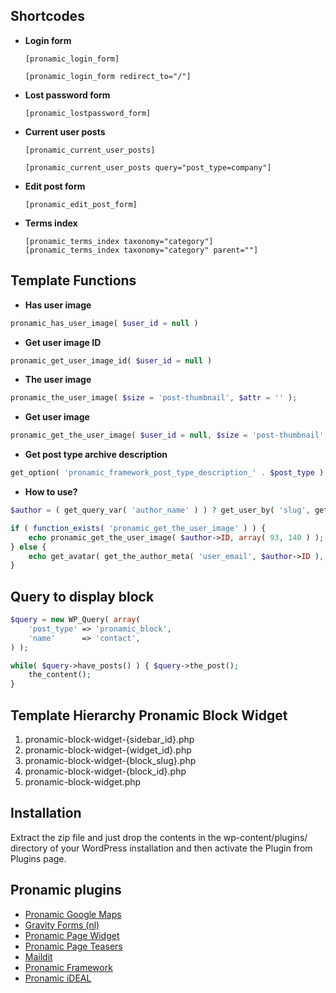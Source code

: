 ## Shortcodes

*	**Login form**
	
		[pronamic_login_form]

		[pronamic_login_form redirect_to="/"]

*	**Lost password form**

		[pronamic_lostpassword_form]

*	**Current user posts**

		[pronamic_current_user_posts]

		[pronamic_current_user_posts query="post_type=company"]

*	**Edit post form**

		[pronamic_edit_post_form]

*	**Terms index**

		[pronamic_terms_index taxonomy="category"]
		[pronamic_terms_index taxonomy="category" parent=""]


## Template Functions

*	**Has user image**

```php
pronamic_has_user_image( $user_id = null )
```

*	**Get user image ID**

```php
pronamic_get_user_image_id( $user_id = null )
```

*	**The user image**

```php
pronamic_the_user_image( $size = 'post-thumbnail', $attr = '' );
```

*	**Get user image**

```php
pronamic_get_the_user_image( $user_id = null, $size = 'post-thumbnail', $attr = '' );
```

*	**Get post type archive description**

```php
get_option( 'pronamic_framework_post_type_description_' . $post_type );
```

*	**How to use?**

```php
$author = ( get_query_var( 'author_name' ) ) ? get_user_by( 'slug', get_query_var( 'author_name' ) ) : get_userdata( get_query_var( 'author' ) );

if ( function_exists( 'pronamic_get_the_user_image' ) ) {
	echo pronamic_get_the_user_image( $author->ID, array( 93, 140 ) );
} else {
	echo get_avatar( get_the_author_meta( 'user_email', $author->ID ), apply_filters( 'pronamic_author_bio_avatar_size', 90 ) );
}
```

## Query to display block

```php
$query = new WP_Query( array( 
	'post_type' => 'pronamic_block', 
	'name'      => 'contact',
) );

while( $query->have_posts() ) { $query->the_post();
	the_content();
}
```

## Template Hierarchy Pronamic Block Widget

1.	pronamic-block-widget-{sidebar_id}.php
2.	pronamic-block-widget-{widget_id}.php
3.	pronamic-block-widget-{block_slug}.php
4.	pronamic-block-widget-{block_id}.php
5.	pronamic-block-widget.php

## Installation 

Extract the zip file and just drop the contents in the wp-content/plugins/ directory of your 
WordPress installation and then activate the Plugin from Plugins page.

## Pronamic plugins

*	[Pronamic Google Maps](http://wordpress.org/extend/plugins/pronamic-google-maps/)
*	[Gravity Forms (nl)](http://wordpress.org/extend/plugins/gravityforms-nl/)
*	[Pronamic Page Widget](http://wordpress.org/extend/plugins/pronamic-page-widget/)
*	[Pronamic Page Teasers](http://wordpress.org/extend/plugins/pronamic-page-teasers/)
*	[Maildit](http://wordpress.org/extend/plugins/maildit/)
*	[Pronamic Framework](http://wordpress.org/extend/plugins/pronamic-framework/)
*	[Pronamic iDEAL](http://wordpress.org/extend/plugins/pronamic-ideal/)

